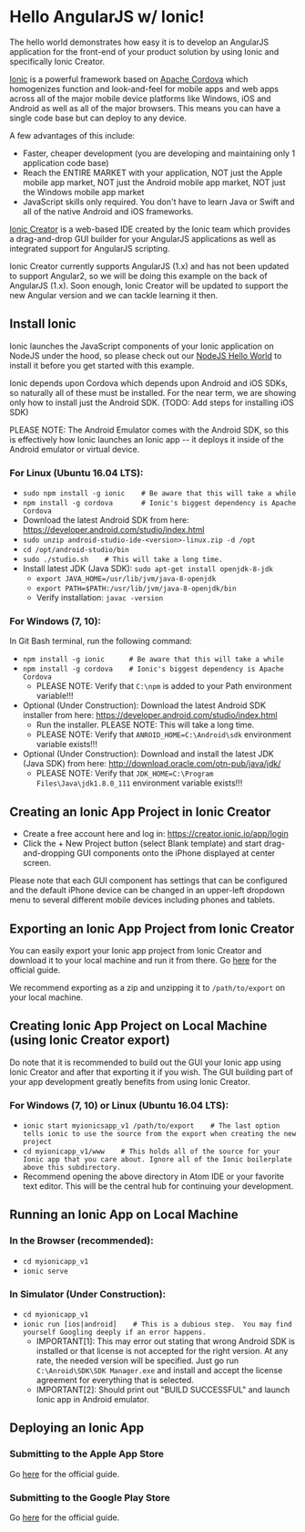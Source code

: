 # Hello AngularJS w/ Ionic!
The hello world demonstrates how easy it is to develop an AngularJS application
for the front-end of your product solution by using Ionic and
specifically Ionic Creator.

[Ionic](https://ionicframework.com/) is a powerful framework based on [Apache Cordova](https://cordova.apache.org/)
which homogenizes function and
look-and-feel for mobile apps and web apps across all of the major
mobile device platforms like Windows, iOS and Android as well as all of the major browsers.
This means you can have a single code base but can deploy to any device.

A few advantages of this include:
-   Faster, cheaper development (you are developing and maintaining only 1 application code base)
-   Reach the ENTIRE MARKET with your application, NOT just the Apple mobile app market, NOT just the Android mobile app market, NOT just the Windows mobile app market
-   JavaScript skills only required. You don't have to learn Java or Swift and all of the native Android and iOS frameworks.

[Ionic Creator](http://ionic.io/products/creator) is a web-based IDE created by the Ionic team which provides
a drag-and-drop GUI builder for your AngularJS applications as well as integrated
support for AngularJS scripting.

Ionic Creator currently supports AngularJS (1.x) and has not been updated to
support Angular2, so we will be doing this example on the
back of AngularJS (1.x).  Soon enough, Ionic Creator will be updated to support
the new Angular version and we can tackle learning it then.

## Install Ionic
Ionic launches the JavaScript components of your Ionic application
on NodeJS under the hood, so please check out our [NodeJS Hello World](https://github.com/bdmossma/hellogit/tree/master/js/hellonodejs)
to install it before you get started with this example.

Ionic depends upon Cordova which depends upon Android and iOS SDKs, so naturally
all of these must be installed.  For the near term, we are showing only how to install
just the Android SDK.  (TODO: Add steps for installing iOS SDK)

PLEASE NOTE: The Android Emulator comes with the Android SDK, so this is effectively
how Ionic launches an Ionic app -- it deploys it inside of the
Android emulator or virtual device.

### For Linux (Ubuntu 16.04 LTS):
-   `sudo npm install -g ionic    # Be aware that this will take a while`
-   `npm install -g cordova       # Ionic's biggest dependency is Apache Cordova`
-   Download the latest Android SDK from here: https://developer.android.com/studio/index.html
-   `sudo unzip android-studio-ide-<version>-linux.zip -d /opt`
-   `cd /opt/android-studio/bin`
-   `sudo ./studio.sh    # This will take a long time.`
-   Install latest JDK (Java SDK): `sudo apt-get install openjdk-8-jdk`
    -   `export JAVA_HOME=/usr/lib/jvm/java-8-openjdk`
    -   `export PATH=$PATH:/usr/lib/jvm/java-8-openjdk/bin`
    -   Verify installation: `javac -version`

### For Windows (7, 10):
In Git Bash terminal, run the following command:
-   `npm install -g ionic      # Be aware that this will take a while`
-   `npm install -g cordova    # Ionic's biggest dependency is Apache Cordova`
    -    PLEASE NOTE: Verify that `C:\npm` is added to your Path environment variable!!!
-   Optional (Under Construction): Download the latest Android SDK installer from here: https://developer.android.com/studio/index.html
    -    Run the installer.  PLEASE NOTE: This will take a long time.
    -    PLEASE NOTE: Verify that `ANROID_HOME=C:\Android\sdk` environment variable exists!!!
-   Optional (Under Construction): Download and install the latest JDK (Java SDK) from here: http://download.oracle.com/otn-pub/java/jdk/
    -    PLEASE NOTE: Verify that `JDK_HOME=C:\Program Files\Java\jdk1.8.0_111` environment variable exists!!!

## Creating an Ionic App Project in Ionic Creator
-   Create a free account here and log in: https://creator.ionic.io/app/login
-   Click the + New Project button (select Blank template) and start drag-and-dropping GUI components
onto the iPhone displayed at center screen.

Please note that each GUI component has settings
that can be configured and the default iPhone device can be changed in an upper-left dropdown
menu to several different mobile devices including phones and tablets.

## Exporting an Ionic App Project from Ionic Creator
You can easily export your Ionic app project from Ionic Creator and download it
to your local machine and run it from there.
Go [here](http://docs.usecreator.com/docs/exporting) for the official guide.

We recommend exporting as a zip and unzipping it to `/path/to/export` on your local machine.

## Creating Ionic App Project on Local Machine (using Ionic Creator export)
Do note that it is recommended to build out the GUI your Ionic app using Ionic Creator and
after that exporting it if you wish. The GUI building part of your app development greatly benefits from
using Ionic Creator.

### For Windows (7, 10) or Linux (Ubuntu 16.04 LTS):
-   `ionic start myionicsapp_v1 /path/to/export    # The last option tells ionic to use the source from the export when creating the new project`
-   `cd myionicapp_v1/www    # This holds all of the source for your Ionic app that you care about. Ignore all of the Ionic boilerplate above this subdirectory.`
-   Recommend opening the above directory in Atom IDE or your favorite text editor.  This will be the central hub for continuing your development.

## Running an Ionic App on Local Machine
### In the Browser (recommended):
-   `cd myionicapp_v1`
-   `ionic serve`

### In Simulator (Under Construction):
-   `cd myionicapp_v1`
-   `ionic run [ios|android]    # This is a dubious step.  You may find yourself Googling deeply if an error happens.`
    -   IMPORTANT[1]: This may error out stating that wrong Android SDK is installed or that license is not accepted for the right version.
        At any rate, the needed version will be specified. Just go run `C:\Anroid\SDK\SDK Manager.exe` and install and accept
        the license agreement for everything that is selected.
    -   IMPORTANT[2]: Should print out "BUILD SUCCESSFUL" and launch Ionic app in Android emulator.


## Deploying an Ionic App
### Submitting to the Apple App Store
Go [here](http://docs.usecreator.com/docs/submit-your-app-to-the-apple-app-store) for the official guide.

### Submitting to the Google Play Store
Go [here](http://docs.usecreator.com/docs/submit-your-app-to-the-google-play-store) for the official guide.
